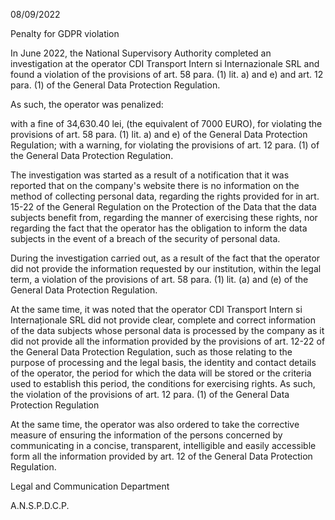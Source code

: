 08/09/2022

Penalty for GDPR violation

In June 2022, the National Supervisory Authority completed an investigation at the operator CDI Transport Intern si Internazionale SRL and found a violation of the provisions of art. 58 para. (1) lit. a) and e) and art. 12 para. (1) of the General Data Protection Regulation.

As such, the operator was penalized:

with a fine of 34,630.40 lei, (the equivalent of 7000 EURO), for violating the provisions of art. 58 para. (1) lit. a) and e) of the General Data Protection Regulation; with a warning, for violating the provisions of art. 12 para. (1) of the General Data Protection Regulation.

The investigation was started as a result of a notification that it was reported that on the company's website there is no information on the method of collecting personal data, regarding the rights provided for in art. 15-22 of the General Regulation on the Protection of the Data that the data subjects benefit from, regarding the manner of exercising these rights, nor regarding the fact that the operator has the obligation to inform the data subjects in the event of a breach of the security of personal data.

During the investigation carried out, as a result of the fact that the operator did not provide the information requested by our institution, within the legal term, a violation of the provisions of art. 58 para. (1) lit. (a) and (e) of the General Data Protection Regulation.

At the same time, it was noted that the operator CDI Transport Intern si Internaționale SRL did not provide clear, complete and correct information of the data subjects whose personal data is processed by the company as it did not provide all the information provided by the provisions of art. 12-22 of the General Data Protection Regulation, such as those relating to the purpose of processing and the legal basis, the identity and contact details of the operator, the period for which the data will be stored or the criteria used to establish this period, the conditions for exercising rights. As such, the violation of the provisions of art. 12 para. (1) of the General Data Protection Regulation

At the same time, the operator was also ordered to take the corrective measure of ensuring the information of the persons concerned by communicating in a concise, transparent, intelligible and easily accessible form all the information provided by art. 12 of the General Data Protection Regulation.

Legal and Communication Department

A.N.S.P.D.C.P.
